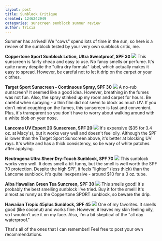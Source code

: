 ```yaml
---
layout: post
title: Sunblock Critique
created: 1246242949
categories: sunscreen sunblock summer review
author: Tricia
---
```

Summer has arrived! We "cows" spend lots of time in the sun, so here is a review of the sunblock tested by your very own sunblock critic, me. 

<b>Coppertone Sport Sunblock Lotion, Ultra Sweatproof, SPF 30</b>
<img src="http://tricia.originxt.com/sunblock/coppertone.jpg" />
This sunscreen is fairly cheap and easy to use. No fancy smells or perfume. It's quite runny despite the "ultra dry formula" label, which actually makes it easy to spread. However, be careful not to let it drip on the carpet or your clothes. 

<b>Target Sport Sunscreen - Continuous Spray, SPF 30</b>
<img src="http://tricia.originxt.com/sunblock/target.jpg" />
A no-rub sunscreen? It seemed like a good idea. However, breathing in the fumes was not fun. Also, the spray stinked up my room and carpet for hours. Be careful when spraying - a thin film did not seem to block as much UV. If you don't mind coughing on the fumes, this sunscreen is fast and convenient. Plus, it's transparent so you don't have to worry about walking around with a white blob on your nose. 

<b>Lancome UV Expert 20 Sunscreen, SPF 20</b>
<img src="http://tricia.originxt.com/sunblock/lancome.jpg" />
It's expensive ($35 for 3.4 oz. at Macy's), but it works very well and doesn't feel oily. Although the SPF is lower than the Target Sport Sunscreen above, it's better at blocking UV rays. It's white and has a thick consistency, so be wary of white patches after applying. 

<b>Neutrogena Ultra Sheer Dry-Touch Sunblock, SPF 70</b>
<img src="http://tricia.originxt.com/sunblock/neutrogena.jpg" />
This sunblock works very well. It does smell a bit funny, but the smell is well worth the SPF 70 protection. Despite the high SPF, it feels "lighter" (less thick) than the Lancome sunblock. It's quite inexpensive - around $10 for a 3 oz. tube. 

<b>Alba Hawaiian Green Tea Suncreen, SPF 30</b>
<img src="http://tricia.originxt.com/sunblock/alba.jpg" />
This smells good! It's probably the best smelling sunblock I've tried. Buy it for the smell! It's almost as runny as the Coppertone SPORT sunblock, so beware the drip. 

<b>Hawaiian Tropic 45plus Sunblock, SPF 45</b>
<img src="http://tricia.originxt.com/sunblock/hawaiiantropic.jpg" />
One of my favorites. It smells good (like coconut) and works fine. However, it leaves my skin feeling oily, so I wouldn't use it on my face. Also, I'm a bit skeptical of the "all day waterproof." 

That's all of the ones that I can remember! Feel free to post your own recommendations. 
